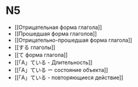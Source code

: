 # N5
- [[Отрицательная форма глагола]]
- [[Прошедшая форма глаголов]]
- [[Отрицательно-прошедшая форма глагола]]
- [[する глаголы]]
- [[て форма глагола]]
- [[「A」ている - Длительность]]
- [[「A」ている ー состояние объекта]]
- [[「A」ている - повторяющиеся действие]]